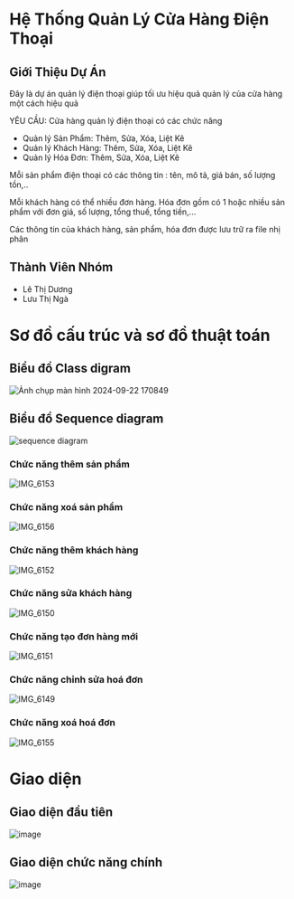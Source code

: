 <h1>Hệ Thống Quản Lý Cửa Hàng Điện Thoại</h1>
<h2>Giới Thiệu Dự Án</h2>
Đây là dự án quản lý điện thoại giúp tối ưu hiệu quả quản lý của cửa hàng một cách hiệu quả 

YÊU CẦU: Cửa hàng quản lý điện thoại có các chức năng
+ Quản lý Sản Phẩm: Thêm, Sửa, Xóa, Liệt Kê
+ Quản lý Khách Hàng: Thêm, Sửa, Xóa, Liệt Kê
+ Quản lý Hóa Đơn: Thêm, Sửa, Xóa, Liệt Kê
  
Mỗi sản phẩm điện thoại có các thông tin : tên, mô tả, giá bán, số lượng tồn,..

Mỗi khách hàng có thể nhiều đơn hàng. Hóa đơn gồm có 1 hoặc nhiều sản phẩm với đơn giá, số lượng, tổng thuế, tổng tiền,...

Các thông tin của khách hàng, sản phẩm, hóa đơn được lưu trữ ra file nhị phân

<h2> Thành Viên Nhóm </h2>

+ Lê Thị Dương
+ Lưu Thị Ngà

<h1>Sơ đồ cấu trúc và sơ đồ thuật toán </h1>

<h2>Biểu đồ Class digram </h2>

![Ảnh chụp màn hình 2024-09-22 170849](https://github.com/user-attachments/assets/73442e24-d9fa-42f9-8a60-2a5873a8e72d)


<h2>Biểu đồ Sequence diagram</h2>

![sequence diagram](https://github.com/user-attachments/assets/719e9722-34ee-4d31-9343-74a49ec612ca)

<h3>Chức năng thêm sản phẩm</h3>

![IMG_6153](https://github.com/user-attachments/assets/629de7f0-8bba-44ae-882c-4434ab840147)


<h3>Chức năng xoá sản phẩm</h3>

![IMG_6156](https://github.com/user-attachments/assets/5e34ebab-fa94-444a-a764-46ac53bc3060)

<h3>Chức năng thêm khách hàng</h3>

![IMG_6152](https://github.com/user-attachments/assets/6a09f46d-e26f-48f6-a684-5d4322e458c4)

<h3>Chức năng sửa khách hàng</h3>

![IMG_6150](https://github.com/user-attachments/assets/a9c88254-6707-4cfb-ae3a-40f591b756a8)

<h3>Chức năng tạo đơn hàng mới</h3>

![IMG_6151](https://github.com/user-attachments/assets/76e9746f-3ae4-4d73-a0a6-93b31cebed55)

<h3>Chức năng chỉnh sửa hoá đơn</h3>

![IMG_6149](https://github.com/user-attachments/assets/ab203a23-30eb-4c94-a9ef-3c2597e9f758)

<h3>Chức năng xoá hoá đơn</h3>

![IMG_6155](https://github.com/user-attachments/assets/e6b44bcb-2601-433b-8926-7d813ba400c2)




<h1> Giao diện </h1>
<h2>Giao diện đầu tiên</h2>

![image](https://github.com/user-attachments/assets/479d8f3b-233e-4458-926d-498983a10828)



<h2>Giao diện chức năng chính</h2>

![image](https://github.com/user-attachments/assets/a0b3a034-c4c2-4475-b028-c1734f917350)




